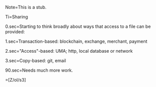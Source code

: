 Note=This is a stub.

Ti=Sharing

0.sec=Starting to think broadly about ways that access to a file can be provided:

1.sec=Transaction-based:  blockchain, exchange, merchant, payment

2.sec="Access"-based:  UMA; http, local database or network

3.sec=Copy-based: git, email

90.sec=Needs much more work.

=[Z/ol/s3]